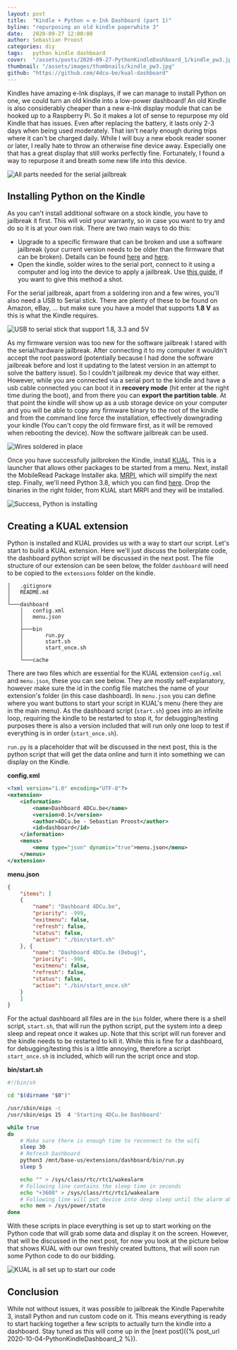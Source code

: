 ```yaml
---
layout: post
title:  "Kindle + Python = e-Ink Dashboard (part 1)"
byline: "repurposing an old kindle paperwhite 3"
date:   2020-09-27 12:00:00
author: Sebastian Proost
categories: diy
tags:	python kindle dashboard
cover:  "/assets/posts/2020-09-27-PythonKindleDashboard_1/kindle_pw3.jpg"
thumbnail: "/assets/images/thumbnails/kindle_pw3.jpg"
github: "https://github.com/4dcu-be/kual-dashboard"
---
```


Kindles have amazing e-Ink displays, if we can manage to install Python on one, we could turn an old kindle into a
low-power dashboard! An old Kindle is also considerably cheaper than a new e-Ink display module that can be hooked up to 
a Raspberry Pi. So it makes a lot of sense to repurpose my old Kindle that has issues. Even after replacing the battery, 
it lasts only 2-3 days when being used moderately. That isn't nearly enough during trips where it can't be charged daily. 
While I will buy a new ebook reader sooner or later, I really hate to throw an otherwise fine device away. Especially one that has a great display
that still works perfectly fine. Fortunately, I found a way to repurpose it and breath some new life into this device.

![All parts needed for the serial jailbreak](/assets/posts/2020-09-27-PythonKindleDashboard_1/all_parts.jpg)

## Installing Python on the Kindle

As you can't install additional software on a stock kindle, you have to jailbreak it first. This will void your
warranty, so in case you want to try and do so it is at your own risk. There are two main ways to do this:

  * Upgrade to a specific firmware that can be broken and use a software jailbreak (your current version needs to 
  be older than the firmware that can be broken). Details can be found [here](https://www.mobileread.com/forums/showthread.php?t=320564) 
  and [here](https://www.mobileread.com/forums/showthread.php?t=313086).
  * Open the kindle, solder wires to the serial port, connect to it using a computer and log into the device to
  apply a jailbreak. Use [this guide](https://www.mobileread.com/forums/showthread.php?t=267541), if you want to give this method a shot.

For the serial jailbreak, apart from a soldering iron and a few wires, you'll also need a USB to Serial stick. There
are plenty of these to be found on Amazon, eBay, ... but make sure you have a model that supports **1.8 V** as this is what
the Kindle requires. 

![USB to serial stick that support 1.8, 3.3 and 5V](/assets/posts/2020-09-27-PythonKindleDashboard_1/usb_to_serial.jpg)

As my firmware version was too new for the software jailbreak I stared with the serial/hardware jailbreak. After connecting it to my computer it wouldn't 
accept the root password (potentially because I had done the software jailbreak before and lost it updating to the
latest version in an attempt to solve the battery issue). So I couldn't jailbreak my device that way either. However, 
while you are connected via a serial port to the kindle and have a usb cable connected you can boot it in 
**recovery mode** (hit enter at the right time during the boot), and from there you can **export the partition table**. At that point
the kindle will show up as a usb storage device on your computer and you will be able to copy any firmware binary to the root of the kindle 
and from the command line force the installation, effectively downgrading your kindle (You can't copy the old firmware 
first, as it will be removed when rebooting the device). Now the software jailbreak can be used.

![Wires soldered in place](/assets/posts/2020-09-27-PythonKindleDashboard_1/soldering.jpg)

Once you have successfully jailbroken the Kindle, install [KUAL](https://www.mobileread.com/forums/showthread.php?t=203326). 
This is a launcher that allows other packages to be started from a menu. Next, install the MobileRead Package Installer
aka. [MRPI](https://www.mobileread.com/forums/showthread.php?t=251143), which will simplify the next step. Finally,
we'll need Python 3.8, which you can find [here](https://www.mobileread.com/forums/showthread.php?t=225030). Drop the
binaries in the right folder, from KUAL start MRPI and they will be installed.

![Success, Python is installing](/assets/posts/2020-09-27-PythonKindleDashboard_1/python_installing.jpg)

## Creating a KUAL extension

Python is installed and KUAL provides us with a way to start our script. Let's start to build a KUAL extension. Here
we'll just discuss the boilerplate code, the dashboard python script will be discussed in the next post. The file 
structure of our extension can be seen below, the folder `dashboard` will need to be copied to the `extensions` folder 
on the kindle.


```text
│   .gitignore
│   README.md
│
└───dashboard
    │   config.xml
    │   menu.json
    │
    ├───bin
    │       run.py
    │       start.sh
    │       start_once.sh
    │
    └───cache
```

There are two files which are essential for the KUAL extension `config.xml` and `menu.json`, these you can see below. 
They are mostly self-explanatory, however make sure the id in the config file matches the name of your extension's 
folder (in this case dashboard). In `menu.json` you can define where you want buttons to start your script in KUAL's
menu (here they are in the main menu). As the dashboard script (`start.sh`) goes into an infinite loop, requiring the kindle to 
be restarted to stop it, for debugging/testing purposes there is also a version included that will run only one loop to
test if everything is in order (`start_once.sh`).

`run.py` is a placeholder that will be discussed in the next post, this is the python script that will get the data 
online and turn it into something we can display on the Kindle.

**config.xml**
```xml
<?xml version="1.0" encoding="UTF-8"?>
<extension>
    <information>
        <name>Dashboard 4DCu.be</name>
        <version>0.1</version>
        <author>4DCu.be - Sebastian Proost</author>
        <id>dashboard</id>
    </information>
    <menus>
        <menu type="json" dynamic="true">menu.json</menu>
    </menus>
</extension>
```

**menu.json**
```json
{
    "items": [
    {
        "name": "Dashboard 4DCu.be",
        "priority": -999,
        "exitmenu": false,
        "refresh": false,
        "status": false,
        "action": "./bin/start.sh"
    }, {
        "name": "Dashboard 4DCu.be (Debug)",
        "priority": -998,
        "exitmenu": false,
		"refresh": false,
		"status": false,
        "action": "./bin/start_once.sh"
    }
    ]
}
```

For the actual dashboard all files are in the `bin` folder, where there is a shell script, `start.sh`, that will run the python
script, put the system into a deep sleep and repeat once it wakes up. Note that this script will run forever and the kindle
needs to be restarted to kill it. While this is fine for a dashboard, for debugging/testing this is a little annoying,
therefore a script `start_once.sh` is included, which will run the script once and stop.

**bin/start.sh**
```bash
#!/bin/sh

cd "$(dirname "$0")"

/usr/sbin/eips -c
/usr/sbin/eips 15  4 'Starting 4DCu.be Dashboard'

while true
do
    # Make sure there is enough time to reconnect to the wifi
    sleep 30
    # Refresh Dashboard
    python3 /mnt/base-us/extensions/dashboard/bin/run.py
    sleep 5

    echo "" > /sys/class/rtc/rtc1/wakealarm
    # Following line contains the sleep time in seconds
    echo "+3600" > /sys/class/rtc/rtc1/wakealarm
    # Following line will put device into deep sleep until the alarm above is triggered
    echo mem > /sys/power/state
done
```

With these scripts in place everything is set up to start working on the Python code that will grab some data and 
display it on the screen. However, that will be discussed in the next post, for now you look at the picture below that
shows KUAL with our own freshly created buttons, that will soon run some Python code to do our bidding.

![KUAL is all set up to start our code](/assets/posts/2020-09-27-PythonKindleDashboard_1/kual_menu.jpg)

## Conclusion

While not without issues, it was possible to jailbreak the Kindle Paperwhite 3, install Python and run custom code on
it. This means everything is ready to start hacking together a few scripts to actually turn the kindle into a dashboard.
Stay tuned as this will come up in the [next post]({% post_url 2020-10-04-PythonKindleDashboard_2 %}).

